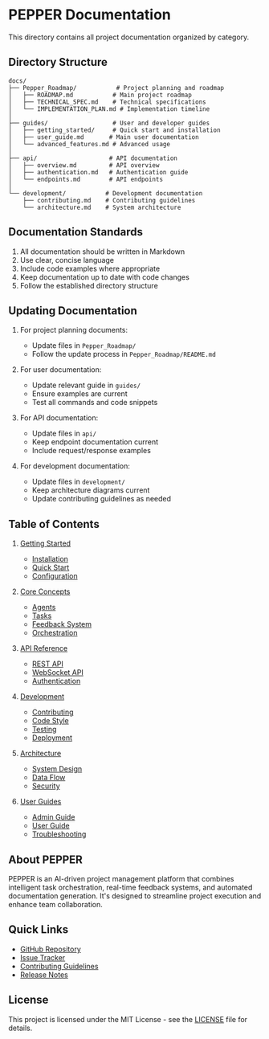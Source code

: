 # PEPPER Documentation

This directory contains all project documentation organized by category.

## Directory Structure

```
docs/
├── Pepper_Roadmap/           # Project planning and roadmap
│   ├── ROADMAP.md           # Main project roadmap
│   ├── TECHNICAL_SPEC.md    # Technical specifications
│   └── IMPLEMENTATION_PLAN.md # Implementation timeline
│
├── guides/                  # User and developer guides
│   ├── getting_started/     # Quick start and installation
│   ├── user_guide.md       # Main user documentation
│   └── advanced_features.md # Advanced usage
│
├── api/                    # API documentation
│   ├── overview.md         # API overview
│   ├── authentication.md   # Authentication guide
│   └── endpoints.md        # API endpoints
│
└── development/           # Development documentation
    ├── contributing.md    # Contributing guidelines
    └── architecture.md    # System architecture
```

## Documentation Standards

1. All documentation should be written in Markdown
2. Use clear, concise language
3. Include code examples where appropriate
4. Keep documentation up to date with code changes
5. Follow the established directory structure

## Updating Documentation

1. For project planning documents:
   - Update files in `Pepper_Roadmap/`
   - Follow the update process in `Pepper_Roadmap/README.md`

2. For user documentation:
   - Update relevant guide in `guides/`
   - Ensure examples are current
   - Test all commands and code snippets

3. For API documentation:
   - Update files in `api/`
   - Keep endpoint documentation current
   - Include request/response examples

4. For development documentation:
   - Update files in `development/`
   - Keep architecture diagrams current
   - Update contributing guidelines as needed

## Table of Contents

1. [Getting Started](getting_started/README.md)
   - [Installation](getting_started/installation.md)
   - [Quick Start](getting_started/quick_start.md)
   - [Configuration](getting_started/configuration.md)

2. [Core Concepts](core_concepts/README.md)
   - [Agents](core_concepts/agents.md)
   - [Tasks](core_concepts/tasks.md)
   - [Feedback System](core_concepts/feedback_system.md)
   - [Orchestration](core_concepts/orchestration.md)

3. [API Reference](api/README.md)
   - [REST API](api/rest_api.md)
   - [WebSocket API](api/websocket_api.md)
   - [Authentication](api/authentication.md)

4. [Development](development/README.md)
   - [Contributing](development/contributing.md)
   - [Code Style](development/code_style.md)
   - [Testing](development/testing.md)
   - [Deployment](development/deployment.md)

5. [Architecture](architecture/README.md)
   - [System Design](architecture/system_design.md)
   - [Data Flow](architecture/data_flow.md)
   - [Security](architecture/security.md)

6. [User Guides](user_guides/README.md)
   - [Admin Guide](user_guides/admin_guide.md)
   - [User Guide](user_guides/user_guide.md)
   - [Troubleshooting](user_guides/troubleshooting.md)

## About PEPPER

PEPPER is an AI-driven project management platform that combines intelligent task orchestration, real-time feedback systems, and automated documentation generation. It's designed to streamline project execution and enhance team collaboration.

## Quick Links

- [GitHub Repository](https://github.com/FairGigAI/pepper)
- [Issue Tracker](https://github.com/FairGigAI/pepper/issues)
- [Contributing Guidelines](development/contributing.md)
- [Release Notes](release_notes.md)

## License

This project is licensed under the MIT License - see the [LICENSE](LICENSE) file for details. 